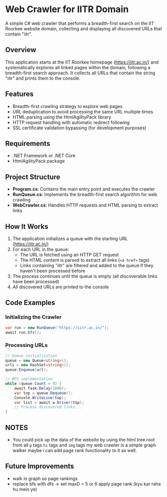 # Web Crawler for IITR Domain

A simple C# web crawler that performs a breadth-first search on the IIT Roorkee website domain, collecting and displaying all discovered URLs that contain "iitr".

## Overview

This application starts at the IIT Roorkee homepage (https://iitr.ac.in/) and systematically explores all linked pages within the domain, following a breadth-first search approach. It collects all URLs that contain the string "iitr" and prints them to the console.

## Features

- Breadth-first crawling strategy to explore web pages
- URL deduplication to avoid processing the same URL multiple times
- HTML parsing using the HtmlAgilityPack library
- HTTP request handling with automatic redirect following
- SSL certificate validation bypassing (for development purposes)

## Requirements

- .NET Framework or .NET Core
- HtmlAgilityPack package

## Project Structure

- **Program.cs**: Contains the main entry point and executes the crawler
- **RunQueue.cs**: Implements the breadth-first search algorithm for web crawling
- **WebCrawler.cs**: Handles HTTP requests and HTML parsing to extract links

## How It Works

1. The application initializes a queue with the starting URL (https://iitr.ac.in/)
2. For each URL in the queue:
   - The URL is fetched using an HTTP GET request
   - The HTML content is parsed to extract all links (`<a href>` tags)
   - Links containing "iitr" are filtered and added to the queue if they haven't been processed before
3. The process continues until the queue is empty (all discoverable links have been processed)
4. All discovered URLs are printed to the console

## Code Examples

### Initializing the Crawler

```csharp
var run = new RunQueue("https://iitr.ac.in/");
await run.bfs();
```

### Processing URLs

```csharp
// Queue initialization
queue = new Queue<string>();
urls = new HashSet<string>();
queue.Enqueue(url);

// BFS implementation
while (queue.Count > 0) {
    await Task.Delay(1000);
    var top = queue.Dequeue();
    Console.WriteLine(top);
    var list = await w.Driver(top);
    // Process discovered links...
}
```

## NOTES

- You could pick up the data of the website by using the html tree root from all `p` tags `hi` tags and `img` tags my web crawler is a simple graph walker maybe i can add page rank functionality to it as well. 

## Future Improvements

- walk in graph so page rankings
- replace bfs with dfs -> set maxD = 5 or 6 apply page rank (kyu kar raha hu mein ye)
